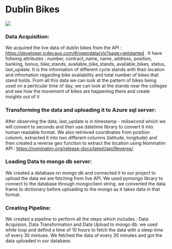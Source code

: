 # Dublin Bikes

![](https://seda.college/blog/wp-content/uploads/2018/10/dublin-bikes-1.jpg)

### Data Acquisition:

We acquired the live data of dublin bikes from the API : https://developer.jcdecaux.com/#/opendata/vls?page=getstarted .
It have follwing attributes : number, contract_name, name, address, position, banking, bonus, bike_stands, available_bike_stands, available_bikes, status, last_update.
It is the information of different cycle stands with their location and infromation regarding bike availability and total number of bikes that stand holds.
From all this data we can look at the pattern of bikes being used on a perticular time of day, we can look at the stands near the colleges and see how the movement of bikes are happening there and create insights out of it
 
### Transforming the data and uploading it to Azure sql server:

After observing the data, last_update is in timestamp - milisecond which we will convert to seconds and then use datetime library to convert it into human readable format.
We also retrieved coordinates from position columm, extracted it into two different columns (latitude, longitude) and then created a reverse geo function to extract the location using Nominatim API : https://nominatim.org/release-docs/latest/api/Reverse/.

### Loading Data to mongo db server:

We created a database on mongo db and connected it to our project to upload the data we are fetching from live API. We used pymongo library to connect to the database through mongoclient string. we converted the data frame to dictionary before uploading to the mongo as it takes data in that format.

### Creating Pipeline:

We created a pipeline to perform all the steps which includes : Data Acquision, Data Transformation and Data Upload to mongo db.
we used while loop and defind a time of 10 hours to fetch the data with a sleep time of every 30 mintues. We fetched the data of every 30 minutes and got the data uploaded in our database.
